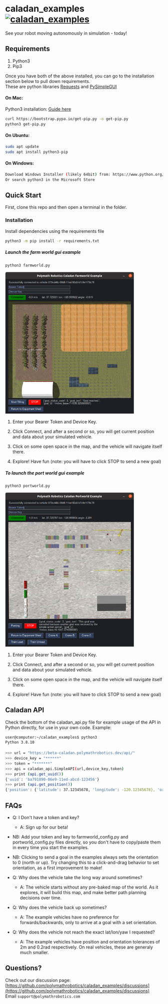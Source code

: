 # caladan_examples [![caladan_examples](https://github.com/polymathrobotics/caladan_examples/actions/workflows/ci.yml/badge.svg?event=push)](https://github.com/polymathrobotics/caladan_examples/actions/workflows/ci.yml)

See your robot moving autonomously in simulation - today!

## Requirements

1. Python3
2. Pip3  
  
Once you have both of the above installed, you can go to the installation section below to pull down requirements.  
These are python libraries [Requests](https://pypi.org/project/requests/) and [PySimpleGUI](https://pypi.org/project/PySimpleGUI/)

#### On Mac:

Python3 installation: [Guide here](https://docs.python-guide.org/starting/install3/osx/)

```bash
curl https://bootstrap.pypa.io/get-pip.py -o get-pip.py
python3 get-pip.py
```

#### On Ubuntu:

```bash
sudo apt update
sudo apt install python3-pip
```

#### On Windows:

```bash
Download Windows Installer (likely 64bit) from: https://www.python.org/downloads/release/python-3105/
Or search python3 in the Microsoft Store
```

## Quick Start

First, clone this repo and then open a terminal in the folder.

### Installation

Install dependencies using the requirements file

```bash
python3 -m pip install -r requirements.txt
```

##### Launch the farm world gui example

`python3 farmworld.py`

<img src="images/farmworld_screenshot.png" width="412">

1. Enter your Bearer Token and Device Key.

2. Click Connect, and after a second or so, you will get current position and data about your simulated vehicle.

3. Click on some open space in the map, and the vehicle will navigate itself there.

4. Explore! Have fun (note: you will have to click STOP to send a new goal)



##### To launch the port world gui example

`python3 portworld.py`

<img src="images/portworld_screenshot.png" width="412">

1. Enter your Bearer Token and Device Key.

2. Click Connect, and after a second or so, you will get current position and data about your simulated vehicle.

3. Click on some open space in the map, and the vehicle will navigate itself there.

4. Explore! Have fun (note: you will have to click STOP to send a new goal)



## Caladan API

Check the bottom of the caladan_api.py file for example usage of the API in Python directly, for use in your own code. Example:

```bash
user@computer:~/caladan_examples$ python3
Python 3.8.10
 
>>> url = "https://beta-caladan.polymathrobotics.dev/api/"
>>> device_key = "******"
>>> token = "*******"
>>> api = caladan_api.SimpleAPI(url,device_key,token)
>>> print (api.get_uuid())
{'uuid': 'ba791890-06e9-11ed-abcd-123456'}
>>> print (api.get_position())
{'position': {'latitude': 37.12345678, 'longitude': -120.12345678}, 'orientation': {'x': 0.0, 'y': 0.0, 'z': -0.9996048936785271, 'w': 0.028107944320787368}}

```

## 

## FAQs

- Q: I Don't have a token and key?
  - A: Sign up for our beta! 

- NB: Add your token and key to farmworld_config.py and portworld_config.py files directly, so you don't have to copy/paste them in every time you start the examples.

- NB: Clicking to send a goal in the examples always sets the orientation to 0 (north or up). Try changing this to a click-and-drag behavior to set orientation, as a first improvement to make!

- Q: Why does the vehicle take the long way around sometimes? 
  - A: The vehicle starts without any pre-baked map of the world. As it explores, it will build this map, and make better path planning decisions over time.

- Q: Why does the vehicle back up sometimes? 
  - A: The example vehicles have no preference for forwards/backwards, only to arrive at a goal with a set orientation.

- Q: Why does the vehicle not reach the exact lat/lon/yaw I requested? 
  - A: The example vehicles have position and orientation tolerances of 2m and 0.2rad respectively. On real vehicles, these are generaly much smaller.

## 

## Questions?

Check out our discussion page: [https://github.com/polymathrobotics/caladan_examples/discussions](https://github.com/polymathrobotics/caladan_examples/discussions)  
Email `support@polymathrobotics.com`
